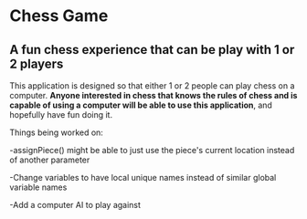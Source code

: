 # Chess Game

## A fun chess experience that can be play with 1 or 2 players

This application is designed so that either 1 or 2 people can play chess on a computer.
**Anyone interested in chess that knows the rules of chess and is capable of using a computer will be able to
use this application**, and hopefully have fun doing it.

Things being worked on:

-assignPiece() might be able to just use the piece's current location instead of another parameter

-Change variables to have local unique names instead of similar global variable names

-Add a computer AI to play against


